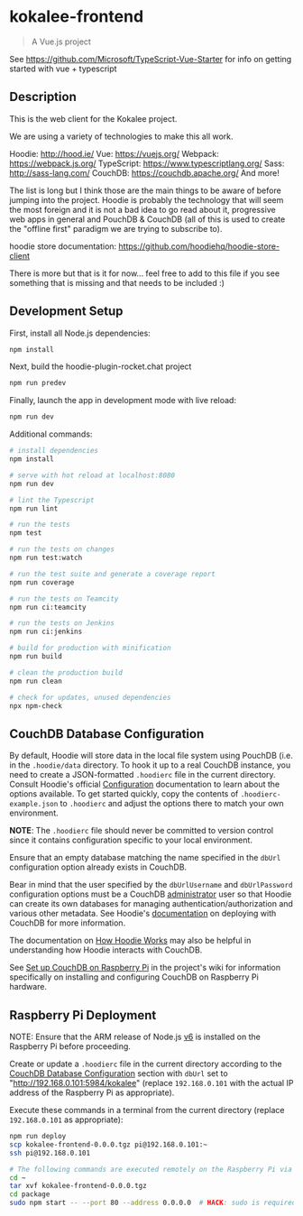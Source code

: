 # kokalee-frontend

> A Vue.js project

See https://github.com/Microsoft/TypeScript-Vue-Starter for info on getting started with vue + typescript

## Description

This is the web client for the Kokalee project.

We are using a variety of technologies to make this all work.

Hoodie: http://hood.ie/
Vue: https://vuejs.org/
Webpack: https://webpack.js.org/
TypeScript: https://www.typescriptlang.org/
Sass: http://sass-lang.com/
CouchDB: https://couchdb.apache.org/
And more!

The list is long but I think those are the main things to be aware of
before jumping into the project. Hoodie is probably the technology that will
seem the most foreign and it is not a bad idea to go read about it, progressive
web apps in general and PouchDB & CouchDB (all of this is used to create the
"offline first" paradigm we are trying to subscribe to).

hoodie store documentation:
https://github.com/hoodiehq/hoodie-store-client

There is more but that is it for now... feel free to add to this file if you
see something that is missing and that needs to be included :)

## Development Setup

First, install all Node.js dependencies:

```bash
npm install
```

Next, build the hoodie-plugin-rocket.chat project

```bash
npm run predev
```

Finally, launch the app in development mode with live reload:

```bash
npm run dev
```

Additional commands:

``` bash
# install dependencies
npm install

# serve with hot reload at localhost:8080
npm run dev

# lint the Typescript
npm run lint

# run the tests
npm test

# run the tests on changes
npm run test:watch

# run the test suite and generate a coverage report
npm run coverage

# run the tests on Teamcity
npm run ci:teamcity

# run the tests on Jenkins
npm run ci:jenkins

# build for production with minification
npm run build

# clean the production build
npm run clean

# check for updates, unused dependencies
npx npm-check
```

## CouchDB Database Configuration

By default, Hoodie will store data in the local file system using PouchDB (i.e. in the `.hoodie/data` directory. To hook
it up to a real CouchDB instance, you need to create a JSON-formatted `.hoodierc` file in the current directory. Consult
Hoodie's official [Configuration](http://docs.hood.ie/en/latest/guides/configuration.html) documentation to learn about
the options available. To get started quickly, copy the contents of `.hoodierc-example.json` to `.hoodierc` and adjust
the options there to match your own environment.

**NOTE**: The `.hoodierc` file should never be committed to version control since it contains configuration specific to
your local environment.

Ensure that an empty database matching the name specified in the `dbUrl` configuration option already exists in CouchDB.

Bear in mind that the user specified by the `dbUrlUsername` and `dbUrlPassword` configuration options must be a CouchDB
[administrator](http://docs.couchdb.org/en/latest/config/auth.html#server-administrators) user so that Hoodie can create
its own databases for managing authentication/authorization and various other metadata. See Hoodie's
[documentation](http://docs.hood.ie/en/latest/guides/deployment.html#couchdb) on deploying with CouchDB for more
information.

The documentation on [How Hoodie Works](http://docs.hood.ie/en/latest/about/how-hoodie-works.html) may also be helpful
in understanding how Hoodie interacts with CouchDB.

See [Set up CouchDB on Raspberry Pi](https://github.com/tekgrunt/kokalee/wiki/Set-up-CouchDB-on-Raspberry-Pi) in the
project's wiki for information specifically on installing and configuring CouchDB on Raspberry Pi hardware.

## Raspberry Pi Deployment

NOTE: Ensure that the ARM release of Node.js [v6](https://nodejs.org/dist/latest-v6.x/) is installed on the Raspberry Pi
before proceeding.

Create or update a `.hoodierc` file in the current directory according to the
[CouchDB Database Configuration](#database-configuration) section with `dbUrl` set to "http://192.168.0.101:5984/kokalee"
(replace `192.168.0.101` with the actual IP address of the Raspberry Pi as appropriate).

Execute these commands in a terminal from the current directory (replace `192.168.0.101` as appropriate):

```bash
npm run deploy
scp kokalee-frontend-0.0.0.tgz pi@192.168.0.101:~
ssh pi@192.168.0.101

# The following commands are executed remotely on the Raspberry Pi via the SSH connection
cd ~
tar xvf kokalee-frontend-0.0.0.tgz
cd package
sudo npm start -- --port 80 --address 0.0.0.0  # HACK: sudo is required to listen on port 80
```
